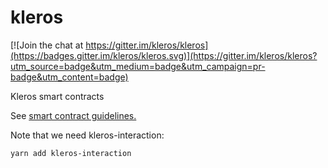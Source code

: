 # kleros

[![Join the chat at https://gitter.im/kleros/kleros](https://badges.gitter.im/kleros/kleros.svg)](https://gitter.im/kleros/kleros?utm_source=badge&utm_medium=badge&utm_campaign=pr-badge&utm_content=badge)

Kleros smart contracts

See [smart contract guidelines.](https://github.com/kleros/kleros/wiki/Guidelines-contracts)

Note that we need kleros-interaction:
```
yarn add kleros-interaction
```
